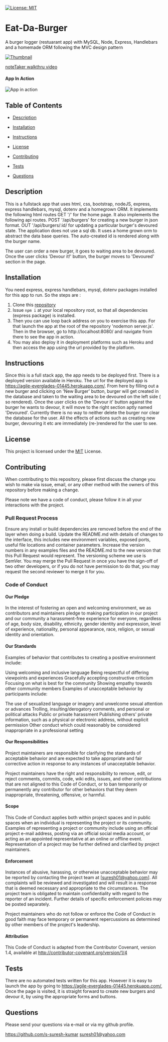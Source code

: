 [![License: MIT](https://img.shields.io/badge/License-MIT-yellow.svg)](https://opensource.org/licenses/MIT)

# Eat-Da-Burger

A burger logger (restuarant app) with MySQL, Node, Express, Handlebars and a homemade ORM following the MVC design pattern

[![Thumbnail](assets/images/Eat-Da-Burger-thumbnail.jpg)](https://intense-hollows-80590.herokuapp.com/ )

[noteTaker walkthru video](https://drive.google.com/drive/u/1/folders/1zVc1CtDZp2PpXwULSME2ZVMwC6jKzKpp)

#### App In Action

![App in action](assets/images/noteTaker-walkthru.gif)

## Table of Contents

- [Description](#Description)

- [Installation](#Installation)

- [Instructions](#Instructions)

- [License](#License)

- [Contributing](#Contributing)

- [Tests](#Tests)

- [Questions](#Questions)

## Description

This is a fullstack app that uses html, css, bootstrap, nodeJS, express, express handlebars, mysql, dotenv and a homegrown ORM. It implements the following html routes GET '/' for the home page. It also implements the following api routes. POST '/api/burgers' for creating a new burger in json format. OUT '/api/burgers/:id/ for updating a particular burger's devoured state. The application does not use a sql db. It uses a home grown orm to abstract the data base queries. The auto-created id is rendered along with the burger name.

The user can order a new burger, it goes to waiting area to be devoured. Once the user clicks 'Devour it!' button, the burger moves to 'Devoured' section in the page.

## Installation

You need express, express handlebars, mysql, dotenv packages installed for this app to run. So the steps are :

1. Clone this [repository](https://github.com/s-suresh-kumar/Eat-Da-Burger)
2. Issue `npm i` at your local repository root, so that all dependencies (express package) is installed.
3. Then you can use loop back address on you to exercise this app. For that launch the app at the root of the repository 'nodemon server.js'. Then in the browser, go to http://localhost:8080/ and navigate from there to see the app in action.
4. You may also deploy it in deployment platforms such as Heroku and then access the app using the url provided by the platform.

## Instructions

Since this is a full stack app, the app needs to be deployed first. There is a deployed version available in Heroku. The url for the deployed app is https://agile-everglades-01445.herokuapp.com/. From here by filling out a new burger and clicking on 'New Burger' button, burger will get created in the database and taken to the waiting area to be devoured on the left side ( so rendered). Once the user clicks on the 'Devour it' button against the burger he wants to devour, it will move to the right section aptly named 'Devoured'. Currently there is no way to neither delete the burger nor clear the database for the user. All the effects of actions such as creating new burger, devouring it etc are immediately (re-)rendered for the user to see.

## License

This project is licensed under the [MIT](https://opensource.org/licenses/MIT) License.

## Contributing

When contributing to this repository, please first discuss the change you wish to make via issue, email, or any other method with the owners of this repository before making a change.

Please note we have a code of conduct, please follow it in all your interactions with the project.

### Pull Request Process

Ensure any install or build dependencies are removed before the end of the layer when doing a build.
Update the README.md with details of changes to the interface, this includes new environment variables, exposed ports, useful file locations and container parameters.
Increase the version numbers in any examples files and the README.md to the new version that this Pull Request would represent. The versioning scheme we use is SemVer.
You may merge the Pull Request in once you have the sign-off of two other developers, or if you do not have permission to do that, you may request the second reviewer to merge it for you.

### Code of Conduct

#### Our Pledge

In the interest of fostering an open and welcoming environment, we as contributors and maintainers pledge to making participation in our project and our community a harassment-free experience for everyone, regardless of age, body size, disability, ethnicity, gender identity and expression, level of experience, nationality, personal appearance, race, religion, or sexual identity and orientation.

#### Our Standards

Examples of behavior that contributes to creating a positive environment include:

Using welcoming and inclusive language
Being respectful of differing viewpoints and experiences
Gracefully accepting constructive criticism
Focusing on what is best for the community
Showing empathy towards other community members
Examples of unacceptable behavior by participants include:

The use of sexualized language or imagery and unwelcome sexual attention or advances
Trolling, insulting/derogatory comments, and personal or political attacks
Public or private harassment
Publishing others' private information, such as a physical or electronic address, without explicit permission
Other conduct which could reasonably be considered inappropriate in a professional setting

#### Our Responsibilities

Project maintainers are responsible for clarifying the standards of acceptable behavior and are expected to take appropriate and fair corrective action in response to any instances of unacceptable behavior.

Project maintainers have the right and responsibility to remove, edit, or reject comments, commits, code, wiki edits, issues, and other contributions that are not aligned to this Code of Conduct, or to ban temporarily or permanently any contributor for other behaviors that they deem inappropriate, threatening, offensive, or harmful.

#### Scope

This Code of Conduct applies both within project spaces and in public spaces when an individual is representing the project or its community. Examples of representing a project or community include using an official project e-mail address, posting via an official social media account, or acting as an appointed representative at an online or offline event. Representation of a project may be further defined and clarified by project maintainers.

#### Enforcement

Instances of abusive, harassing, or otherwise unacceptable behavior may be reported by contacting the project team at [suresh01@yahoo.com]. All complaints will be reviewed and investigated and will result in a response that is deemed necessary and appropriate to the circumstances. The project team is obligated to maintain confidentiality with regard to the reporter of an incident. Further details of specific enforcement policies may be posted separately.

Project maintainers who do not follow or enforce the Code of Conduct in good faith may face temporary or permanent repercussions as determined by other members of the project's leadership.

#### Attribution

This Code of Conduct is adapted from the Contributor Covenant, version 1.4, available at http://contributor-covenant.org/version/1/4

## Tests

There are no automated tests written for this app. However it is easy to launch the app by going to https://agile-everglades-01445.herokuapp.com/, Once the page is visited, it is straight forward to create new burgers and devour it, by using the appropriate forms and buttons.

## Questions

Please send your questions via e-mail or via my github profile.

https://github.com/s-suresh-kumar
suresh01@yahoo.com
